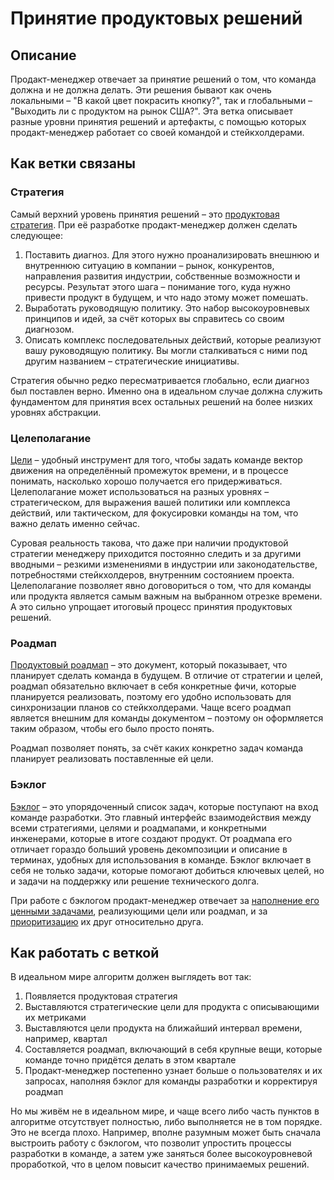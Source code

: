 # Принятие продуктовых решений
## Описание
Продакт-менеджер отвечает за принятие решений о том, что команда должна и не должна делать. Эти решения бывают как очень локальными – "В какой цвет покрасить кнопку?", так и глобальными – "Выходить ли с продуктом на рынок США?". Эта ветка описывает разные уровни принятия решений и артефакты, с помощью которых продакт-менеджер работает со своей командой и стейкхолдерами.

## Как ветки связаны
### Стратегия
Самый верхний уровень принятия решений – это [продуктовая стратегия](/product-owner/product-decisions/product-strategy). При её разработке продакт-менеджер должен сделать следующее:
1. Поставить диагноз. Для этого нужно проанализировать внешнюю и внутреннюю ситуацию в компании – рынок, конкурентов, направления развития индустрии, собственные возможности и ресурсы. Результат этого шага – понимание того, куда нужно привести продукт в будущем, и что надо этому может помешать.
2. Выработать руководящую политику. Это набор высокоуровневых принципов и идей, за счёт которых вы справитесь со своим диагнозом.
3. Описать комплекс последовательных действий, которые реализуют вашу руководящую политику. Вы могли сталкиваться с ними под другим названием – стратегические инициативы.

Стратегия обычно редко пересматривается глобально, если диагноз был поставлен верно. Именно она в идеальном случае должна служить фундаментом для принятия всех остальных решений на более низких уровнях абстракции.

### Целеполагание
[Цели](/product-owner/product-decisions/goal-setting) – удобный инструмент для того, чтобы задать команде вектор движения на определённый промежуток времени, и в процессе понимать, насколько хорошо получается его придерживаться. Целеполагание может использоваться на разных уровнях – стратегическом, для выражения вашей политики или комплекса действий, или тактическом, для фокусировки команды на том, что важно делать именно сейчас.

Суровая реальность такова, что даже при наличии продуктовой стратегии менеджеру приходится постоянно следить и за другими вводными – резкими изменениями в индустрии или законодательстве, потребностями стейкхолдеров, внутренним состоянием проекта. Целеполагание позволяет явно договориться о том, что для команды или продукта является самым важным на выбранном отрезке времени. А это сильно упрощает итоговый процесс принятия продуктовых решений.

### Роадмап
[Продуктовый роадмап](/product-owner/product-decisions/roadmap-management) – это документ, который показывает, что планирует сделать команда в будущем. В отличие от стратегии и целей, роадмап обязательно включает в себя конкретные фичи, которые планируется реализовать, поэтому его удобно использовать для синхронизации планов со стейкхолдерами. Чаще всего роадмап является внешним для команды документом – поэтому он оформляется таким образом, чтобы его было просто понять.

Роадмап позволяет понять, за счёт каких конкретно задач команда планирует реализовать поставленные ей цели.

### Бэклог
[Бэклог](/product-owner/product-decisions/backlog-generation) – это упорядоченный список задач, которые поступают на вход команде разработки. Это главный интерфейс взаимодействия между всеми стратегиями, целями и роадмапами, и конкретными инженерами, которые в итоге создают продукт. От роадмапа его отличает гораздо больший уровень декомпозиции и описание в терминах, удобных для использования в команде. Бэклог включает в себя не только задачи, которые помогают добиться ключевых целей, но и задачи на поддержку или решение технического долга.

При работе с бэклогом продакт-менеджер отвечает за [наполнение его ценными задачами](/product-owner/product-decisions/backlog-generation), реализующими цели или роадмап, и за [приоритизацию](/product-owner/product-decisions/backlog-prioritization) их друг относительно друга.

## Как работать с веткой
В идеальном мире алгоритм должен выглядеть вот так:
1. Появляется продуктовая стратегия
2. Выставляются стратегические цели для продукта с описывающими их метриками
3. Выставляются цели продукта на ближайший интервал времени, например, квартал
4. Составляется роадмап, включающий в себя крупные вещи, которые команде точно придётся делать в этом квартале
5. Продакт-менеджер постепенно узнает больше о пользователях и их запросах, наполняя бэклог для команды разработки и корректируя роадмап

Но мы живём не в идеальном мире, и чаще всего либо часть пунктов в алгоритме отсутствует полностью, либо выполняется не в том порядке. Это не всегда плохо. Например, вполне разумным может быть сначала выстроить работу с бэклогом, что позволит упростить процессы разработки в команде, а затем уже заняться более высокоуровневой проработкой, что в целом повысит качество принимаемых решений.

